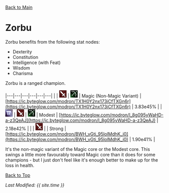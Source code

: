 [Back to Main](index.md)

# Zorbu

Zorbu benefits from the following stat nodes:
* Dexterity
* Constitution
* Intelligence (with Feat)
* Wisdom
* Charisma

Zorbu is a ranged champion.

|---|---|---|---|---|---|
|   | ![Melee Icon](images\melee.png) | ![Ranged Icon](images\ranged.png) | Magic (Non-Magic Variant) | [https://ic.byteglow.com/modron/TX1H0Y2nx173iCfTXGn6r](https://ic.byteglow.com/modron/TX1H0Y2nx173iCfTXGn6r) | 3.83e45% |
| ![Magic Icon](images\magic.png) | ![Melee Icon](images\melee.png) | ![Ranged Icon](images\ranged.png) | Modest  | [https://ic.byteglow.com/modron/I_8g095yWaHD-a-z3QeAJ](https://ic.byteglow.com/modron/I_8g095yWaHD-a-z3QeAJ) | 2.18e42% |
|   | ![Melee Icon](images\melee.png) |   | Strong  | [https://ic.byteglow.com/modron/BWH_vGti_95lolMdhK_i0](https://ic.byteglow.com/modron/BWH_vGti_95lolMdhK_i0) | 1.90e41% |

It's the non-magic variant of the Magic core or the Modest core. This swings a little more favourably toward Magic core than it does for some champions - but I just don't feel like it's enough better to make up for the loss in health.

[Back to Top](#top)

*Last Modified: {{ site.time }}*